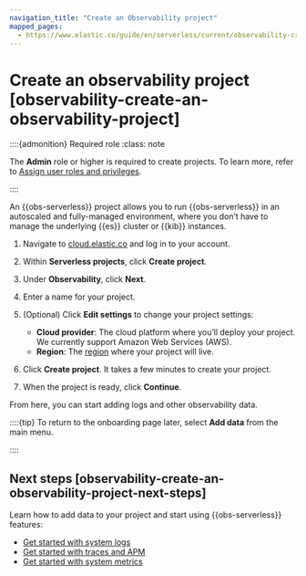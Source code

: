 ```yaml
---
navigation_title: "Create an Observability project"
mapped_pages:
  - https://www.elastic.co/guide/en/serverless/current/observability-create-an-observability-project.html
---
```




# Create an observability project [observability-create-an-observability-project]


::::{admonition} Required role
:class: note

The **Admin** role or higher is required to create projects. To learn more, refer to [Assign user roles and privileges](../../../deploy-manage/users-roles/cloud-organization/manage-users.md#general-assign-user-roles).

::::


An {{obs-serverless}} project allows you to run {{obs-serverless}} in an autoscaled and fully-managed environment, where you don’t have to manage the underlying {{es}} cluster or {{kib}} instances.

1. Navigate to [cloud.elastic.co](https://cloud.elastic.co/) and log in to your account.
2. Within **Serverless projects**, click **Create project**.
3. Under **Observability**, click **Next**.
4. Enter a name for your project.
5. (Optional) Click **Edit settings** to change your project settings:

    * **Cloud provider**: The cloud platform where you’ll deploy your project. We currently support Amazon Web Services (AWS).
    * **Region**: The [region](../../../deploy-manage/deploy/elastic-cloud/regions.md) where your project will live.

6. Click **Create project**. It takes a few minutes to create your project.
7. When the project is ready, click **Continue**.

From here, you can start adding logs and other observability data.

::::{tip}
To return to the onboarding page later, select **Add data** from the main menu.

::::



## Next steps [observability-create-an-observability-project-next-steps]

Learn how to add data to your project and start using {{obs-serverless}} features:

* [Get started with system logs](../logs/get-started-with-system-logs.md)
* [Get started with traces and APM](../apps/get-started-with-apm.md)
* [Get started with system metrics](../infra-and-hosts/get-started-with-system-metrics.md)
